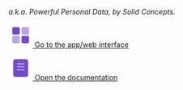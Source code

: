 <link rel="stylesheet" href="assets/stylesheet.css">

*a.k.a. Powerful Personal Data, by Solid Concepts.*


[
    ![Icon of squares in a grid to link to the web interface](assets/icons/Apps-Duotone.svg)
    Go to the app/web interface
](app/)

[
    ![Icon of a paper to link to documentation](assets/icons/Document-Duotone.svg) 
    Open the documentation
](docs/)



